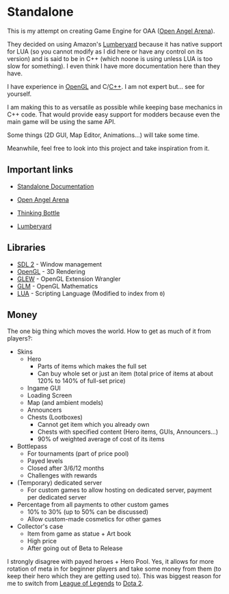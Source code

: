 # Standalone

This is my attempt on creating Game Engine for OAA ([Open Angel Arena](https://github.com/OpenAngelArena/oaa/)).

They decided on using Amazon's [Lumberyard](https://aws.amazon.com/lumberyard/) because it has native support for LUA (so you cannot modify as I did here or have any control on its version) and is said to be in C++ (which noone is using unless LUA is too slow for something).
I even think I have more documentation here than they have.

I have experience in [OpenGL](https://www.opengl.org/) and C/[C++](http://www.cplusplus.com/). I am not expert but... see for yourself.

I am making this to as versatile as possible while keeping base mechanics in C++ code.
That would provide easy support for modders because even the main game will be using the same API.

Some things (2D GUI, Map Editor, Animations...) will take some time.

Meanwhile, feel free to look into this project and take inspiration from it.   


## Important links

- [Standalone Documentation](Documentation/README.md)


- [Open Angel Arena](https://github.com/OpenAngelArena/oaa/)
- [Thinking Bottle](https://thinkingbottle.com)
- [Lumberyard](https://aws.amazon.com/lumberyard/)


## Libraries

- [SDL 2](https://www.libsdl.org/) - Window management
- [OpenGL](https://www.opengl.org/) - 3D Rendering
- [GLEW](http://glew.sourceforge.net/) - OpenGL Extension Wrangler
- [GLM](https://glm.g-truc.net/) - OpenGL Mathematics
- [LUA](https://www.lua.org/) - Scripting Language (Modified to index from `0`)


## Money

The one big thing which moves the world.
How to get as much of it from players?:

- Skins
  - Hero
    - Parts of items which makes the full set
    - Can buy whole set or just an item (total price of items at about 120% to 140% of full-set price)
  - Ingame GUI
  - Loading Screen
  - Map (and ambient models)
  - Announcers
  - Chests (Lootboxes)
    - Cannot get item which you already own
    - Chests with specified content (Hero items, GUIs, Announcers...)
    - 90% of weighted average of cost of its items
- Bottlepass
  - For tournaments (part of price pool)
  - Payed levels
  - Closed after 3/6/12 months
  - Challenges with rewards
- (Temporary) dedicated server
  - For custom games to allow hosting on dedicated server, payment per dedicated server
- Percentage from all payments to other custom games
  - 10% to 30% (up to 50% can be discussed)
  - Allow custom-made cosmetics for other games
- Collector's case
  - Item from game as statue + Art book
  - High price
  - After going out of Beta to Release

I strongly disagree with payed heroes + Hero Pool.
Yes, it allows for more rotation of meta in for beginner players and take some money from them (to keep their hero which they are getting used to).
This was biggest reason for me to switch from [League of Legends](https://leagueoflegends.com/) to [Dota 2](http://www.dota2.com).
